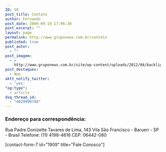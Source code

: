 ```yaml
---
ID: 10
post_title: Contato
author: Fernando
post_date: 2009-09-19 17:06:30
post_excerpt: ""
layout: page
permalink: http://www.gruponews.com.br/contato
published: true
post_autor:
  - ""
post_imagem:
  - >
    http://www.gruponews.com.br/site/wp-content/uploads/2012/04/backlight_contato.jpg
post_destaques:
  - Nao
aktt_notify_twitter:
  - 'yes'
"og:type":
  - article
dsq_thread_id:
  - "4029990748"
---
```

<h3>Endereço para correspondência:</h3>
Rua Padre Donizette Tavares de Lima, 143
Vila São Francisco - Barueri - SP - Brasil
Telefone: (11) 4198-4616
CEP: 06442-080

[contact-form-7 id="1909" title="Fale Conosco"]